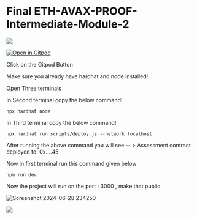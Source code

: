 # Final ETH-AVAX-PROOF-Intermediate-Module-2
![](https://i.imgur.com/veF6Uvs.png)


[![Open in Gitpod](https://gitpod.io/button/open-in-gitpod.svg)](https://metacrafterc-scmstarter-zctwio2uvoo.ws-us114.gitpod.io/)

Click on the Gitpod Button 

Make sure you already have hardhat and node installed!

Open Three terminals 

In Second terminal copy the below command!
```solidity
npx hardhat node
```

In Third terminal copy the below command!
```solidity
npx hardhat run scripts/deploy.js --network localhost
```

After running the above command you will see  -- > Assessment contract deployed to: 0x....45



Now in first terminal run this command given below

```solidity
npm run dev
```

Now the project will run on the port : 3000 , make that public 

![Screenshot 2024-06-28 234250](https://github.com/Sukhwinder42/Ethereum_avax_intermediate/assets/114457848/798cbc4b-6d44-42ef-93cc-d0f4c324106e)

![](https://i.imgur.com/EvjY5Pp.png)








